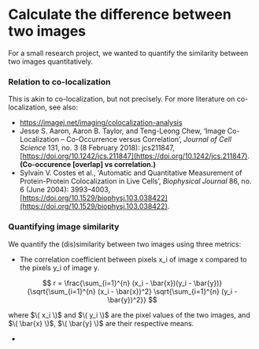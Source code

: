 


# Calculate the difference between two images

For a small research project, we wanted to quantify the similarity between two images quantitatively.

### Relation to co-localization

This is akin to co-localization, but not precisely. For more literature on co-localization, see also:
- https://imagej.net/imaging/colocalization-analysis
-  Jesse S. Aaron, Aaron B. Taylor, and Teng-Leong Chew, ‘Image Co-Localization – Co-Occurrence versus Correlation’, _Journal of Cell Science_ 131, no. 3 (8 February 2018): jcs211847, [https://doi.org/10.1242/jcs.211847](https://doi.org/10.1242/jcs.211847). **(Co-occurence \[overlap\] vs correlation.)**
- Sylvain V. Costes et al., ‘Automatic and Quantitative Measurement of Protein-Protein Colocalization in Live Cells’, _Biophysical Journal_ 86, no. 6 (June 2004): 3993–4003, [https://doi.org/10.1529/biophysj.103.038422](https://doi.org/10.1529/biophysj.103.038422). 

### Quantifying image similarity

We quantify the (dis)similarity between two images using three metrics:

- The correlation coefficient between pixels x_i of image x compared to the pixels y_i of image y.

$$
r = \frac{\sum_{i=1}^{n} (x_i - \bar{x})(y_i - \bar{y})}{\sqrt{\sum_{i=1}^{n} (x_i - \bar{x})^2} \sqrt{\sum_{i=1}^{n} (y_i - \bar{y})^2}}
$$

where $\( x_i \)$ and $\( y_i \)$ are the pixel values of the two images, and $\( \bar{x} \)$, $\( \bar{y} \)$ are their respective means.

- 